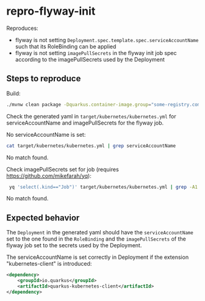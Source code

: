 # repro-flyway-init

Reproduces:

 * flyway is not setting `Deployment.spec.template.spec.serviceAccountName` such that its RoleBinding can be applied
 * flyway is not setting `imagePullSecrets` in the flyway init job spec according to the imagePullSecrets used by the Deployment

 ## Steps to reproduce

 Build:

 ```bash
 ./mvnw clean package -Dquarkus.container-image.group="some-registry.com" -Dquarkus.container-image.tag="latest"
 ```

 Check the generated yaml in `target/kubernetes/kubernetes.yml` for serviceAccountName and imagePullSecrets for the flyway job.

 No serviceAccountName is set:

 ```bash
 cat target/kubernetes/kubernetes.yml | grep serviceAccountName
 ```
 
No match found.

Check imagePullSecrets set for job (requires https://github.com/mikefarah/yq):

 ```bash
  yq 'select(.kind=="Job")' target/kubernetes/kubernetes.yml | grep -A1 -i "imagePullSecrets"
```

No match found.

## Expected behavior

The `Deployment` in the generated yaml should have the `serviceAccountName` set to the one found in the `RoleBinding` and the `imagePullSecrets` of the flyway job set to the secrets used by the Deployment.

The serviceAccountName is set correctly in Deployment if the extension "kubernetes-client" is introduced:

```xml
<dependency>
    <groupId>io.quarkus</groupId>
    <artifactId>quarkus-kubernetes-client</artifactId>
</dependency>
```
